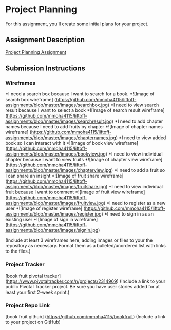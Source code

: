 # Project Planning
For this assignment, you'll create some initial plans for your project.

## Assignment Description
[Project Planning Assignment](https://education.launchcode.org/liftoff/assignments/planning/)

## Submission Instructions

### Wireframes

*I need a search box because I want to search for a book.
    *![Image of search box wireframe] (https://github.com/mmoha4115/liftoff-assignments/blob/master/images/searchbox.jpg)
*I need to view search result because I want to select a book
    *![Image of search result wireframe] (https://github.com/mmoha4115/liftoff-assignments/blob/master/images/searchresult.jpg)
*I need to add chapter names because I need to add fruits by chapter
    *![Image of chapter names wireframe] (https://github.com/mmoha4115/liftoff-assignments/blob/master/images/chapternames.jpg)
*I need to view added book so I can interact with it
    *![Image of book view wireframe] (https://github.com/mmoha4115/liftoff-assignments/blob/master/images/bookview.jpg)
*I need to view individual chapter because I want to view fruits
    *![Image of chapter view wireframe] (https://github.com/mmoha4115/liftoff-assignments/blob/master/images/chapterview.jpg)
*I need to add a fruit so I can share an insight
    *![Image of fruit share wireframe] (https://github.com/mmoha4115/liftoff-assignments/blob/master/images/fruitshare.jpg)
*I need to view individual fruit because I want to comment
    *![Image of fruit view wireframe] (https://github.com/mmoha4115/liftoff-assignments/blob/master/images/fruitview.jpg)
*I need to register as a new user
    *![Image of register wireframe] (https://github.com/mmoha4115/liftoff-assignments/blob/master/images/register.jpg)
*I need to sign in as an existing user
    *![Image of sign in wireframe] (https://github.com/mmoha4115/liftoff-assignments/blob/master/images/signin.jpg)

(Include at least 3 wireframes here, adding images or files to your the repository as necessary.
 Format them as a bulleted/unordered list with links to the files.)

### Project Tracker
[book fruit pivotal tracker] (https://www.pivotaltracker.com/n/projects/2314969)
(Include a link to your public Pivotal Tracker project.
Be sure you have user stories added for at least your first 2-week sprint.)

### Project Repo Link
[book fruit github] (https://github.com/mmoha4115/bookfruit)
(Include a link to your project on GitHub)

